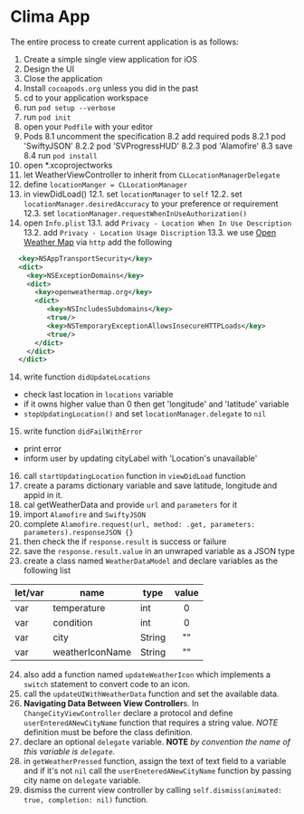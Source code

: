 # Clima App

The entire process to create current application is as follows:

1. Create a simple single view application for iOS
2. Design the UI
3. Close the application
4. Install `cocoapods.org` unless you did in the past
5. cd to your application workspace
5. run `pod setup --verbose`
6. run `pod init`
7. open your `Podfile` with your editor
8. Pods
  8.1 uncomment the specification
  8.2 add required pods
    8.2.1 pod 'SwiftyJSON'
    8.2.2 pod 'SVProgressHUD'
    8.2.3 pod 'Alamofire'
  8.3 save 
  8.4 run `pod install`
9. open *.xcoprojectworks
10. let WeatherViewController to inherit from `CLLocationManagerDelegate`
11. define `locationManger = CLLocationManager`
12. in viewDidLoad() 
  12.1. set `locationManager` to `self`
  12.2. set `locationManager.desiredAccuracy` to your preference or requirement
  12.3. set `locationManager.requestWhenInUseAuthorization()`
13. open `Info.plist`
  13.1. add `Privacy - Location When In Use Description`
  13.2. add `Privacy - Location Usage Discription` 
  13.3. we use [Open Weather Map](openweathermap.org) via `http` add the following
  ```XML
    <key>NSAppTransportSecurity</key>
    <dict>
      <key>NSExceptionDomains</key>
      <dict>
        <key>openweathermap.org</key>
        <dict>
           <key>NSIncludesSubdomains</key>
           <true/>
           <key>NSTemporaryExceptionAllowsInsecureHTTPLoads</key>
           <true/>
        </dict>
      </dict>
    </dict>
  ```
14. write function `didUpdateLocations`
  * check last location in `locations` variable
  * if it owns higher value than 0 then get 'longitude' and 'latitude' variable
  * `stopUpdatingLocation()` and set `locationManager.delegate` to `nil`
15. write function `didFailWithError`
  - print error
  - inform user by updating cityLabel with 'Location's unavailable'
16. call `startUpdatingLocation` function in `viewDidLoad` function
17. create a params dictionary variable and save latitude, longitude and appid in it.
18. cal getWeatherData and provide `url` and `parameters` for it
19. import `Alamofire` and `SwiftyJSON`
20. complete `Alamofire.request(url, method: .get, parameters: parameters).responseJSON {}`
21. then check the if `response.result` is success or failure
22. save the `response.result.value` in an unwraped variable as a JSON type
23. create a class named `WeatherDataModel` and declare variables as the following list

|**let/var**|**name**|**type**|**value**|
|----|----|----|:----:|
|var|temperature|int|0|
|var|condition|int|0|
|var|city|String|""|
|var|weatherIconName|String|""|

24. also add a function named `updateWeatherIcon` which implements a `switch` statement to convert code to an icon.
25. call the `updateUIWithWeatherData` function and set the available data.
26. **Navigating Data Between View Controller**s. In `ChangeCityViewController` declare a protocol and define `userEnteredANewCityName` function that requires a string value. *NOTE* definition must be before the class definition.
27. declare an optional `delegate` variable. **NOTE** *by convention the name of this variable is `delegate`.*
28. in `getWeatherPressed` function, assign the text of text field to a variable and if it's not `nil` call the `userEneteredANewCityName` function by passing city name on `delegate` variable.
29. dismiss the current view controller by calling `self.dismiss(animated: true, completion: nil)` function.
